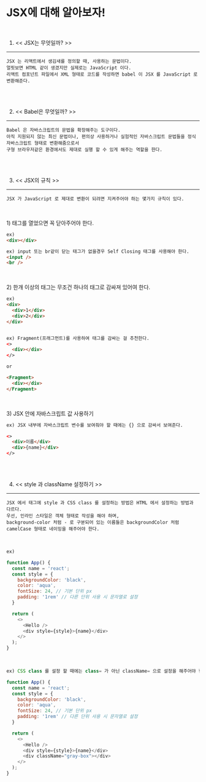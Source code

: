 # JSX에 대해 알아보자!

<br />

1. << JSX는 무엇일까? >>
---
```
JSX 는 리액트에서 생김새를 정의할 때, 사용하는 문법이다. 
얼핏보면 HTML 같이 생겼지만 실제로는 JavaScript 이다.
리액트 컴포넌트 파일에서 XML 형태로 코드를 작성하면 babel 이 JSX 를 JavaScript 로 변환해준다.
```

<br /><br />

2. << Babel은 무엇일까? >>
---
```
Babel 은 자바스크립트의 문법을 확장해주는 도구이다.
아직 지원되지 않는 최신 문법이나, 편의상 사용하거나 실험적인 자바스크립트 문법들을 정식 자바스크립트 형태로 변환해줌으로서 
구형 브라우저같은 환경에서도 제대로 실행 할 수 있게 해주는 역할을 한다.
```

<br /><br />

3. << JSX의 규칙 >>
---
```
JSX 가 JavaScript 로 제대로 변환이 되려면 지켜주어야 하는 몇가지 규칙이 있다.
```

<br />

1\) 태그를 열었으면 꼭 닫아주어야 한다.
```html
ex)
<div></div> 

ex) input 또는 br같이 닫는 태그가 없을경우 Self Closing 태그를 사용해야 한다.
<input />
<br />
```

<br />

2\) 한개 이상의 태그는 무조건 하나의 태그로 감싸져 있어여 한다.
```html
ex)
<div>
  <div>1</div>
  <div>2</div>
</div>


ex) Fragment(프래그먼트)를 사용하여 태그를 감싸는 걸 추천한다.
<>
  <div></div>
</>

or

<Fragment>
  <div></div>
</Fragment>
```

<br />

3\) JSX 안에 자바스크립트 값 사용하기
```html
ex) JSX 내부에 자바스크립트 변수를 보여줘야 할 때에는 {} 으로 감싸서 보여준다.

<>
  <div>이름</div>
  <div>{name}</div>
</>
```

<br /><br />

4. << style 과 className 설정하기 >>
---
```
JSX 에서 태그에 style 과 CSS class 를 설정하는 방법은 HTML 에서 설정하는 방법과 다르다.
우선, 인라인 스타일은 객체 형태로 작성을 해야 하며, 
background-color 처럼 - 로 구분되어 있는 이름들은 backgroundColor 처럼 camelCase 형태로 네이밍을 해주어야 한다.
```

<br />

```javascript
ex)

function App() {
  const name = 'react';
  const style = {
    backgroundColor: 'black',
    color: 'aqua',
    fontSize: 24, // 기본 단위 px
    padding: '1rem' // 다른 단위 사용 시 문자열로 설정
  }

  return (
    <>
      <Hello />
      <div style={style}>{name}</div>
    </>
  );
}
```

<br />

```javascript
ex) CSS class 를 설정 할 때에는 class= 가 아닌 className= 으로 설정을 해주어야 한다.

function App() {
  const name = 'react';
  const style = {
    backgroundColor: 'black',
    color: 'aqua',
    fontSize: 24, // 기본 단위 px
    padding: '1rem' // 다른 단위 사용 시 문자열로 설정
  }

  return (
    <>
      <Hello />
      <div style={style}>{name}</div>
      <div className="gray-box"></div>
    </>
  );
}
```
